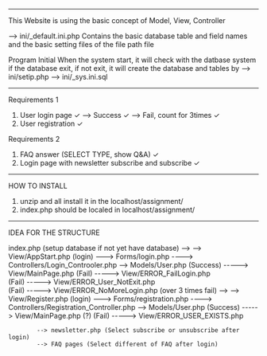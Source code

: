 ------------------------------------------------------------
This Website is using the basic concept of Model, View, Controller


--> ini/_default.ini.php
Contains the basic database table and field names and the basic setting files of the file path file

Program Initial
When the system start, it will check with the datbase system if the database exit, if not exit, it will create the database and tables by
--> ini/setip.php
--> ini/_sys.ini.sql

------------------------------------------------------------

Requirements 1
1) User login page  ✓
    --> Success ✓
    --> Fail, count for 3times ✓
2) User registration ✓


Requirements 2
1) FAQ answer (SELECT TYPE, show Q&A) ✓
2) Login page with newsletter subscribe and subscribe ✓

------------------------------------------------------------
HOW TO INSTALL
1) unzip and all install it in the localhost/assignment/
2) index.php should be localed in localhost/assignment/

------------------------------------------------------------
IDEA FOR THE STRUCTURE

index.php (setup database if not yet have database)
        --> --> View/AppStart.php   (login) 
                ---> Forms/login.php
                    ----> Controllers/Login_Controoler.php --> Models/User.php
                           (Success) -----> View/MainPage.php
                           (Fail) -----> View/ERROR_FailLogin.php  
                           (Fail) -----> View/ERROR_User_NotExit.php       
                           (Fail) -----> View/ERROR_NoMoreLogin.php     (over 3 times fail)
         --> --> View/Register.php   (login) 
                ---> Forms/registration.php
                    ----> Controllers/Registration_Controller.php --> Models/User.php
                           (Success) -----> View/MainPage.php (?)
                           (Fail) -----> View/ERROR_USER_EXISTS.php  

            --> newsletter.php (Select subscribe or unsubscribe after login)
            --> FAQ pages (Select different of FAQ after login)
